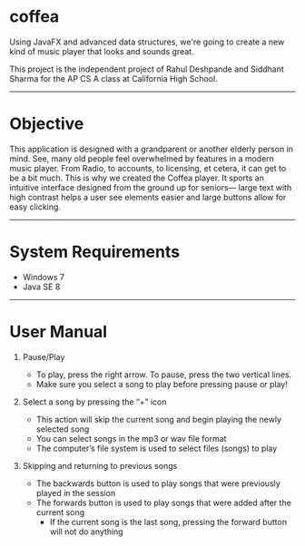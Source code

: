 # coffea
Using JavaFX and advanced data structures, we're going to create a new kind of music player that looks and sounds great.

This project is the independent project of Rahul Deshpande and Siddhant Sharma for the AP CS A class at California High School.
***
# Objective 
This application is designed with a grandparent or another elderly person in mind. See, many old people feel overwhelmed by features in a modern music player. From Radio, to accounts, to licensing, et cetera, it can get to be a bit much. This is why we created the Coffea player. It sports an intuitive interface designed from the ground up for seniors— large text with high contrast helps a user see elements easier and large buttons allow for easy clicking.
***
# System Requirements
- Windows 7
- Java SE 8
***
# User Manual
1. Pause/Play
    - To play, press the right arrow. To pause, press the two vertical lines.
    - Make sure you select a song to play before pressing pause or play!

2. Select a song by pressing the “+” icon
    - This action will skip the current song and begin playing the newly selected song
    - You can select songs in the mp3 or wav file format
    - The computer’s file system is used to select files (songs) to play

3. Skipping and returning to previous songs
    - The backwards button is used to play songs that were previously played in the session
    - The forwards button is used to play songs that were added after the current song
      - If the current song is the last song, pressing the forward button will not do anything
